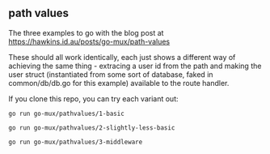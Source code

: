 ## path values

The three examples to go with the blog post at https://hawkins.id.au/posts/go-mux/path-values

These should all work identically, each just shows a different way of achieving
the same thing - extracing a user id from the path and making the user struct
(instantiated from some sort of database, faked in common/db/db.go for this
example) available to the route handler.

If you clone this repo, you can try each variant out:

    go run go-mux/pathvalues/1-basic

    go run go-mux/pathvalues/2-slightly-less-basic

    go run go-mux/pathvalues/3-middleware

    